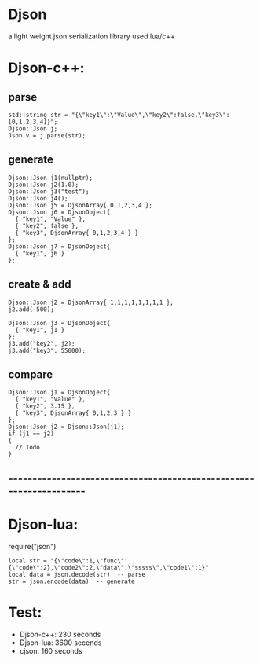 # Djson
a light weight json serialization library used lua/c++

# Djson-c++:
## parse
```
std::string str = "{\"key1\":\"Value\",\"key2\":false,\"key3\":[0,1,2,3,4]}";
Djson::Json j;
Json v = j.parse(str);
```

## generate
```
Djson::Json j1(nullptr);
Djson::Json j2(1.0);
Djson::Json j3("test");
Djson::Json j4();
Djson::Json j5 = DjsonArray{ 0,1,2,3,4 };
Djson::Json j6 = DjsonObject{
  { "key1", "Value" },
  { "key2", false },
  { "key3", DjsonArray{ 0,1,2,3,4 } }
};
Djson::Json j7 = DjsonObject{
  { "key1", j6 }
};
```

## create & add
```
Djson::Json j2 = DjsonArray{ 1,1,1,1,1,1,1,1 };
j2.add(-500);
```
```
Djson::Json j3 = DjsonObject{
  { "key1", j1 }
};
j3.add("key2", j2);
j3.add("key3", 55000);
```

## compare
```
Djson::Json j1 = DjsonObject{
  { "key1", "Value" },
  { "key2", 3.15 },
  { "key3", DjsonArray{ 0,1,2,3 } }
};
Djson::Json j2 = Djson::Json(j1);
if (j1 == j2)
{
  // Todo
}
```
## -------------------------------------------------------------------

# Djson-lua:
require("json")
```
local str = "{\"code\":1,\"func\":{\"code\":2},\"code2\":2,\"data\":\"sssss\",\"code1\":1}"
local data = json.decode(str)  -- parse
str = json.encode(data)  -- generate
```

# Test:
* Djson-c++: 230 seconds 
* Djson-lua: 3600 secends 
* cjson: 160 seconds 

